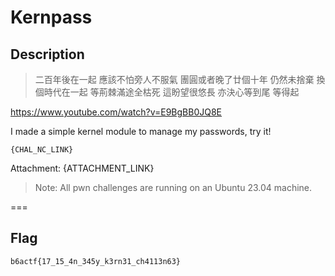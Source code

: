 Kernpass
===

## Description

> 二百年後在一起 應該不怕旁人不服氣
> 團圓或者晚了廿個十年 仍然未捨棄
> 換個時代在一起 等荊棘滿途全枯死
> 這盼望很悠長 亦決心等到尾 等得起

https://www.youtube.com/watch?v=E9BgBB0JQ8E

I made a simple kernel module to manage my passwords, try it!

```
{CHAL_NC_LINK}
```

Attachment: {ATTACHMENT_LINK}

> Note: All pwn challenges are running on an Ubuntu 23.04 machine.

===

## Flag

`b6actf{17_15_4n_345y_k3rn31_ch4113n63}`
